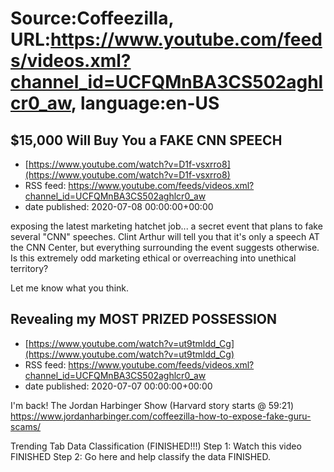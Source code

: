 # Source:Coffeezilla, URL:https://www.youtube.com/feeds/videos.xml?channel_id=UCFQMnBA3CS502aghlcr0_aw, language:en-US

## $15,000 Will Buy You a FAKE CNN SPEECH
 - [https://www.youtube.com/watch?v=D1f-vsxrro8](https://www.youtube.com/watch?v=D1f-vsxrro8)
 - RSS feed: https://www.youtube.com/feeds/videos.xml?channel_id=UCFQMnBA3CS502aghlcr0_aw
 - date published: 2020-07-08 00:00:00+00:00

exposing the latest marketing hatchet job... a secret event that plans to fake several "CNN" speeches. Clint Arthur will tell you that it's only a speech AT the CNN Center, but everything surrounding the event suggests otherwise. Is this extremely odd marketing ethical or overreaching into unethical territory?

Let me know what you think.

## Revealing my MOST PRIZED POSSESSION
 - [https://www.youtube.com/watch?v=ut9tmldd_Cg](https://www.youtube.com/watch?v=ut9tmldd_Cg)
 - RSS feed: https://www.youtube.com/feeds/videos.xml?channel_id=UCFQMnBA3CS502aghlcr0_aw
 - date published: 2020-07-07 00:00:00+00:00

I'm back!
The Jordan Harbinger Show (Harvard story starts @ 59:21)
https://www.jordanharbinger.com/coffeezilla-how-to-expose-fake-guru-scams/

Trending Tab Data Classification (FINISHED!!!)
Step 1: Watch this video
FINISHED
Step 2: Go here and help classify the data 
FINISHED.

